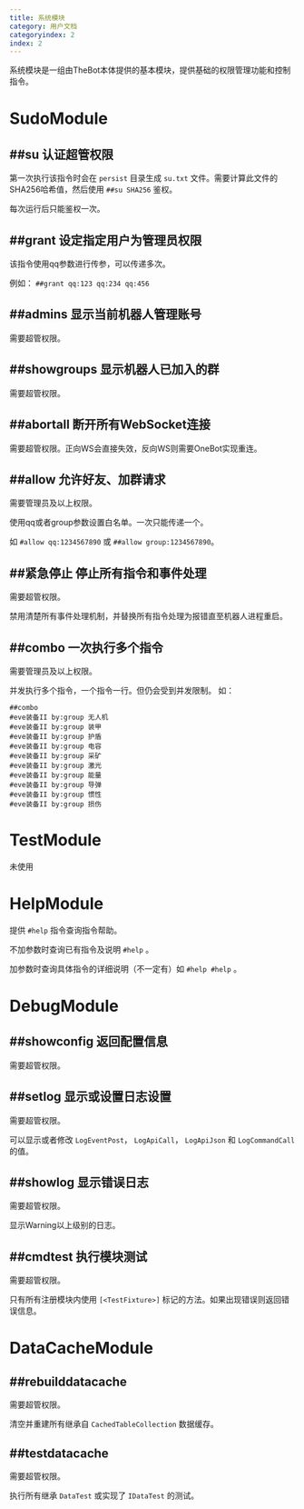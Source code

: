 ```yaml
---
title: 系统模块
category: 用户文档
categoryindex: 2
index: 2
---
```



系统模块是一组由TheBot本体提供的基本模块，提供基础的权限管理功能和控制指令。

# SudoModule
## ##su 认证超管权限
第一次执行该指令时会在 `persist` 目录生成 `su.txt` 文件。需要计算此文件的SHA256哈希值，然后使用 `##su SHA256` 鉴权。

每次运行后只能鉴权一次。

## ##grant 设定指定用户为管理员权限
该指令使用qq参数进行传参，可以传递多次。

例如： `##grant qq:123 qq:234 qq:456`

## ##admins 显示当前机器人管理账号
需要超管权限。

## ##showgroups 显示机器人已加入的群
需要超管权限。

## ##abortall 断开所有WebSocket连接
需要超管权限。正向WS会直接失效，反向WS则需要OneBot实现重连。

## ##allow 允许好友、加群请求
需要管理员及以上权限。

使用qq或者group参数设置白名单。一次只能传递一个。

如 `#allow qq:1234567890` 或 `##allow group:1234567890`。

## ##紧急停止 停止所有指令和事件处理
需要超管权限。

禁用清楚所有事件处理机制，并替换所有指令处理为报错直至机器人进程重启。

## ##combo 一次执行多个指令
需要管理员及以上权限。

并发执行多个指令，一个指令一行。但仍会受到并发限制。
如：

```
##combo
#eve装备II by:group 无人机
#eve装备II by:group 装甲
#eve装备II by:group 护盾
#eve装备II by:group 电容
#eve装备II by:group 采矿
#eve装备II by:group 激光
#eve装备II by:group 能量
#eve装备II by:group 导弹
#eve装备II by:group 惯性
#eve装备II by:group 损伤
```


# TestModule
未使用

# HelpModule
提供 `#help` 指令查询指令帮助。

不加参数时查询已有指令及说明 `#help` 。

加参数时查询具体指令的详细说明（不一定有）如 `#help #help` 。

# DebugModule
## ##showconfig 返回配置信息
需要超管权限。

## ##setlog 显示或设置日志设置
需要超管权限。

可以显示或者修改 `LogEventPost`， `LogApiCall`， `LogApiJson` 和 `LogCommandCall`的值。

## ##showlog 显示错误日志
需要超管权限。

显示Warning以上级别的日志。

## ##cmdtest 执行模块测试
需要超管权限。

只有所有注册模块内使用 `[<TestFixture>]` 标记的方法。如果出现错误则返回错误信息。

# DataCacheModule

## ##rebuilddatacache
需要超管权限。

清空并重建所有继承自 `CachedTableCollection` 数据缓存。

## ##testdatacache
需要超管权限。

执行所有继承 `DataTest` 或实现了 `IDataTest` 的测试。